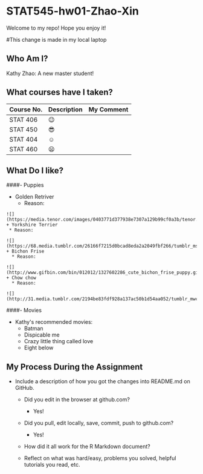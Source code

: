 # STAT545-hw01-Zhao-Xin
Welcome to my repo! Hope you enjoy it!

#This change is made in my local laptop
## Who Am I?
Kathy Zhao: A new master student!

## What courses have I taken? 
|    **Course No.**    | **Description** | **My Comment** |
|----------------------|-----------------|----------------|
| STAT 406  | :wink: |
| STAT 450 | :sunglasses: |
| STAT 404 | :relaxed:  |
| STAT 460 | :frowning:  |

## What Do I like?
####- Puppies

   + Golden Retriver
     * Reason: 
    
    ![](https://media.tenor.com/images/0403771d377938e7307a129b99cf0a3b/tenor.gif)
    + Yorkshire Terrier
     * Reason:
    
    ![](https://68.media.tumblr.com/26166f7215d0bcad8eda2a2049fbf266/tumblr_ms98y4SHat1r1mr1po1_500.gif)
    + Bichon Frise
      * Reason:
    
    ![](http://www.gifbin.com/bin/012012/1327602286_cute_bichon_frise_puppy.gif)
    + Chow chow
      * Reason:
    
    ![](http://31.media.tumblr.com/2194be83fdf928a137ac50b1d54aa052/tumblr_mwcq6jzESP1smk5jxo1_400.gif)
    
####- Movies

  + Kathy's recommended movies:
    * Batman
    * Dispicable me
    * Crazy little thing called love
    * Eight below

## My Process During the Assignment

- Include a description of how you got the changes into README.md on GitHub.
    + Did you edit in the browser at github.com?
      * Yes!
    + Did you pull, edit locally, save, commit, push to github.com?
      * Yes!
    + How did it all work for the R Markdown document?

    + Reflect on what was hard/easy, problems you solved, helpful tutorials you read, etc. 
